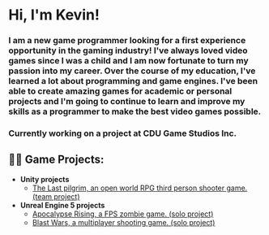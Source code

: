 <h1>Hi, I'm Kevin! </h1>
<h3>I am a new game programmer looking for a first experience opportunity in the gaming industry! I've always loved video games since I was a child and I am now fortunate to turn my passion into my career. Over the course of my education, I've learned a lot about programming and game engines. I've been able to create amazing games for academic or personal projects and I'm going to continue to learn and improve my skills as a programmer to make the best video games possible.</h3>

<h3>Currently working on a project at CDU Game Studios Inc.</h3>

<h2>👨‍💻 Game Projects:</h2>

- <b>Unity projects</b>
  - [The Last pilgrim, an open world RPG third person shooter game. (team project)](https://github.com/PureKatana/TheLastPilgrim)
- <b>Unreal Engine 5 projects</b>
  - [Apocalypse Rising, a FPS zombie game. (solo project)](https://github.com/PureKatana/FPSZombieGame)
  - [Blast Wars, a multiplayer shooting game. (solo project)](https://github.com/PureKatana/BlastWars)


